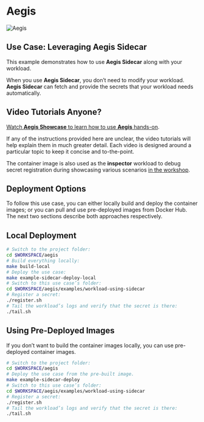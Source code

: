 # Aegis

![Aegis](../../assets/aegis-icon.png "Aegis")

## Use Case: Leveraging Aegis Sidecar

This example demonstrates how to use **Aegis Sidecar** along with your workload.

When you use **Aegis Sidecar**, you don’t need to modify your workload. 
**Aegis Sidecar** can fetch and provide the secrets that your workload needs
automatically.

## Video Tutorials Anyone?

[Watch **Aegis Showcase** to learn how to use **Aegis** hands-on][videos].

If any of the instructions provided here are unclear, the video tutorials will
help explain them in much greater detail. Each video is designed around a
particular topic to keep it concise and to-the-point.

The container image is also used as the **inspector** workload to debug secret
registration during showcasing various scenarios [in the workshop](../aegis-workshop).

[videos]: https://vimeo.com/showcase/10074951 "Aegis Showcase"

## Deployment Options

To follow this use case, you can either locally build and deploy the container
images; or you can pull and use pre-deployed images from Docker Hub. The
next two sections describe both approaches respectively.

## Local Deployment

```bash
# Switch to the project folder:
cd $WORKSPACE/aegis 
# Build everything locally:
make build-local
# Deploy the use case:
make example-sidecar-deploy-local
# Switch to this use case’s folder:
cd $WORKSPACE/aegis/examples/workload-using-sidecar
# Register a secret:
./register.sh
# Tail the workload’s logs and verify that the secret is there:
./tail.sh
```

## Using Pre-Deployed Images

If you don’t want to build the container images locally, you can use
pre-deployed container images.

```bash 
# Switch to the project folder:
cd $WORKSPACE/aegis 
# Deploy the use case from the pre-built image.
make example-sidecar-deploy
# Switch to this use case’s folder:
cd $WORKSPACE/aegis/examples/workload-using-sidecar
# Register a secret:
./register.sh
# Tail the workload’s logs and verify that the secret is there:
./tail.sh
```
